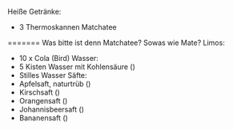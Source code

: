 
Heiße Getränke:
* 3 Thermoskannen Matchatee

=======
      Was bitte ist denn Matchatee? Sowas wie Mate?
Limos:
* 10 x Cola (Bird)
Wasser:
* 5 Kisten Wasser mit Kohlensäure ()
* Stilles Wasser
Säfte:
* Apfelsaft, naturtrüb ()
* Kirschsaft ()
* Orangensaft ()
* Johannisbeersaft ()
* Bananensaft ()
